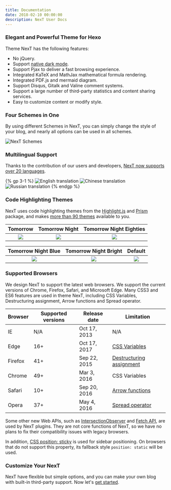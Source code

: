 ```yaml
---
title: Documentation
date: 2018-02-10 00:00:00
description: NexT User Docs
---
```


### Elegant and Powerful Theme for Hexo

Theme NexT has the following features:

* No jQuery.
* Support [native dark mode](https://caniuse.com/#feat=prefers-color-scheme).
* Support Pjax to deliver a fast browsing experience.
* Integrated KaTeX and MathJax mathematical formula rendering.
* Integrated PDF.js and mermaid diagram.
* Support Disqus, Gitalk and Valine comment systems.
* Support a large number of third-party statistics and content sharing services.
* Easy to customize content or modify style.

### Four Schemes in One

By using different Schemes in NexT, you can simply change the style of your blog, and nearly all options can be used in all schemes.

![NexT Schemes](/images/docs/next-schemes.png)

### Multilingual Support

Thanks to the contribution of our users and developers, [NexT now supports over 20 languages](/docs/getting-started/internationalization.html#Choosing-Language).

{% gp 3-1 %}
![English translation](/images/docs/en.png)
![Chinese translation](/images/docs/cn.png)
![Russian translation](/images/docs/ru.png)
{% endgp %}

### Code Highlighting Themes

NexT uses code highlighting themes from the [Highlight.js](https://highlightjs.org) and [Prism](https://prismjs.com) package, and makes [more than 90 themes](/docs/theme-settings/#Codeblock-Style) available to you.

<!-- Inspired by https://github.com/sindresorhus/css-in-readme-like-wat -->
| Tomorrow                       | Tomorrow Night                       | Tomorrow Night Eighties                       |
| :----------------------------: | :----------------------------------: | :-------------------------------------------: |
| ![](/images/docs/tomorrow.svg) | ![](/images/docs/tomorrow-night.svg) | ![](/images/docs/tomorrow-night-eighties.svg) |

| Tomorrow Night Blue                       | Tomorrow Night Bright                       | Default                       |
| :---------------------------------------: | :-----------------------------------------: | :---------------------------: |
| ![](/images/docs/tomorrow-night-blue.svg) | ![](/images/docs/tomorrow-night-bright.svg) | ![](/images/docs/default.svg) |

### Supported Browsers

We design NexT to support the latest web browsers. We support the current versions of Chrome, Firefox, Safari, and Microsoft Edge. Many CSS3 and ES6 features are used in theme NexT, including CSS Variables, Destructuring assignment, Arrow functions and Spread operator.

| Browser | Supported versions | Release date | Limitation
| - | - | - | - |
<i class="fab fa-internet-explorer fa-2x"></i> IE | N/A | Oct 17, 2013 | N/A |
<i class="fab fa-edge fa-2x"></i> Edge | 16+ | Oct 17, 2017 | [CSS Variables](https://caniuse.com/#feat=css-variables) |
<i class="fab fa-firefox fa-2x"></i> Firefox | 41+ | Sep 22, 2015 | [Destructuring assignment](https://caniuse.com/#feat=mdn-javascript_operators_destructuring) |
<i class="fab fa-chrome fa-2x"></i> Chrome | 49+ | Mar 3, 2016 | CSS Variables |
<i class="fab fa-safari fa-2x"></i> Safari | 10+ | Sep 20, 2016 | [Arrow functions](https://caniuse.com/#feat=arrow-functions) |
<i class="fab fa-opera fa-2x"></i> Opera | 37+ | May 4, 2016 | [Spread operator](https://caniuse.com/#feat=mdn-javascript_operators_spread_spread_in_arrays) |

Some other new Web APIs, such as [IntersectionObserver](https://caniuse.com/#feat=intersectionobserver) and [Fetch API](https://caniuse.com/#feat=fetch), are used by NexT plugins. They are not core functions of NexT, so we have no plans to fix their compatibility issues with legacy browsers.

In addition, [CSS position: sticky](https://caniuse.com/#feat=css-sticky) is used for sidebar positioning. On browsers that do not support this property, its fallback style `position: static` will be used.

### Customize Your NexT

NexT have flexible but simple options, and you can make your own blog with built-in third-party support. Now let's [get started](/docs/getting-started/).
